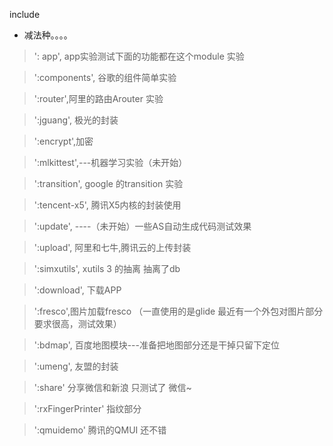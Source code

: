 include

* 减法种。。。。

>': app', app实验测试下面的功能都在这个module 实验

 >':components', 谷歌的组件简单实验

>':router',阿里的路由Arouter 实验

 >':jguang', 极光的封装

>':encrypt',加密

> ':mlkittest',---机器学习实验（未开始）

> ':transition', google 的transition 实验

>  ':tencent-x5', 腾讯X5内核的封装使用

>':update', ----（未开始）一些AS自动生成代码测试效果

>':upload', 阿里和七牛,腾讯云的上传封装

> ':simxutils', xutils 3 的抽离  抽离了db

>':download', 下载APP

> ':fresco',图片加载fresco （一直使用的是glide 最近有一个外包对图片部分要求很高，测试效果）

>   ':bdmap', 百度地图模块---准备把地图部分还是干掉只留下定位

> ':umeng', 友盟的封装


> ':share' 分享微信和新浪  只测试了 微信~

> ':rxFingerPrinter' 指纹部分

> ':qmuidemo' 腾讯的QMUI 还不错



